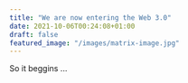 ```yaml
---
title: "We are now entering the Web 3.0"
date: 2021-10-06T00:24:08+01:00
draft: false
featured_image: "/images/matrix-image.jpg"
---
```


So it beggins ...

